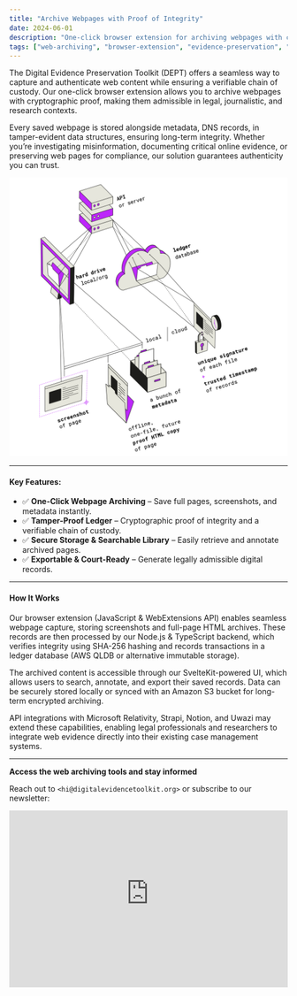 ```yaml
---
title: "Archive Webpages with Proof of Integrity"
date: 2024-06-01
description: "One-click browser extension for archiving webpages with cryptographic proof and tamper-evident storage. Perfect for legal research, journalism, and compliance. Generate court-ready digital evidence records."
tags: ["web-archiving", "browser-extension", "evidence-preservation", "cryptographic-proof"]
---
```


The Digital Evidence Preservation Toolkit (DEPT) offers a seamless way to capture and authenticate web content while ensuring a verifiable chain of custody. Our one-click browser extension allows you to archive webpages with cryptographic proof, making them admissible in legal, journalistic, and research contexts.

Every saved webpage is stored alongside metadata, DNS records, in tamper-evident data structures, ensuring long-term integrity. Whether you’re investigating misinformation, documenting critical online evidence, or preserving web pages for compliance, our solution guarantees authenticity you can trust.

![Untitled](/images/architecture.png)

---

#### Key Features:

- ✅ **One-Click Webpage Archiving** – Save full pages, screenshots, and metadata instantly.
- ✅ **Tamper-Proof Ledger** – Cryptographic proof of integrity and a verifiable chain of custody.
- ✅ **Secure Storage & Searchable Library** – Easily retrieve and annotate archived pages.
- ✅ **Exportable & Court-Ready** – Generate legally admissible digital records.

---

#### How It Works

Our browser extension (JavaScript & WebExtensions API) enables seamless webpage capture, storing screenshots and full-page HTML archives. These records are then processed by our Node.js & TypeScript backend, which verifies integrity using SHA-256 hashing and records transactions in a ledger database (AWS QLDB or alternative immutable storage).

The archived content is accessible through our SvelteKit-powered UI, which allows users to search, annotate, and export their saved records. Data can be securely stored locally or synced with an Amazon S3 bucket for long-term encrypted archiving.

API integrations with Microsoft Relativity, Strapi, Notion, and Uwazi may extend these capabilities, enabling legal professionals and researchers to integrate web evidence directly into their existing case management systems.

---

**Access the web archiving tools and stay informed**

Reach out to `<hi@digitalevidencetoolkit.org>` or subscribe to our newsletter:

<iframe src="https://digitalevidencetoolkit.substack.com/embed" width="100%" height="320" style="border:0px solid #EEE; background:white;" frameborder="0" scrolling="no"></iframe>
